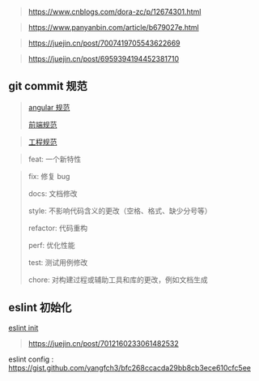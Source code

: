 > https://www.cnblogs.com/dora-zc/p/12674301.html

> https://www.panyanbin.com/article/b679027e.html

> https://juejin.cn/post/7007419705543622669

> https://juejin.cn/post/6959394194452381710

## git commit 规范

> [angular 规范](https://github.com/angular/angular.js/blob/master/DEVELOPERS.md)
>
> [前端规范](https://juejin.cn/post/7085257325165936648)

> [工程规范](https://juejin.cn/post/7038143752036155428#heading-4)

> feat: 一个新特性

> fix: 修复 bug
>
> docs: 文档修改
>
> style: 不影响代码含义的更改（空格、格式、缺少分号等）
>
> refactor: 代码重构
>
> perf: 优化性能
>
> test: 测试用例修改
>
> chore: 对构建过程或辅助工具和库的更改，例如文档生成

## eslint 初始化

[eslint init](https://dev.to/devdammak/setting-up-eslint-in-your-javascript-project-with-vs-code-2amf)


> https://juejin.cn/post/7012160233061482532


eslint config : https://gist.github.com/yangfch3/bfc268ccacda29bb8cb3ece610cfc5ee